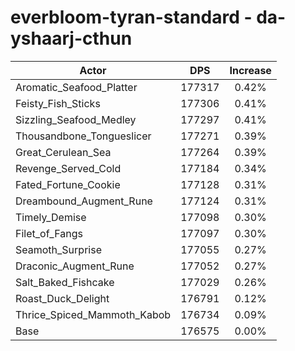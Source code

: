 # everbloom-tyran-standard - da-yshaarj-cthun
| Actor | DPS | Increase |
|---|:---:|:---:|
|Aromatic_Seafood_Platter|177317|0.42%|
|Feisty_Fish_Sticks|177306|0.41%|
|Sizzling_Seafood_Medley|177297|0.41%|
|Thousandbone_Tongueslicer|177271|0.39%|
|Great_Cerulean_Sea|177264|0.39%|
|Revenge_Served_Cold|177184|0.34%|
|Fated_Fortune_Cookie|177128|0.31%|
|Dreambound_Augment_Rune|177124|0.31%|
|Timely_Demise|177098|0.30%|
|Filet_of_Fangs|177097|0.30%|
|Seamoth_Surprise|177055|0.27%|
|Draconic_Augment_Rune|177052|0.27%|
|Salt_Baked_Fishcake|177029|0.26%|
|Roast_Duck_Delight|176791|0.12%|
|Thrice_Spiced_Mammoth_Kabob|176734|0.09%|
|Base|176575|0.00%|
